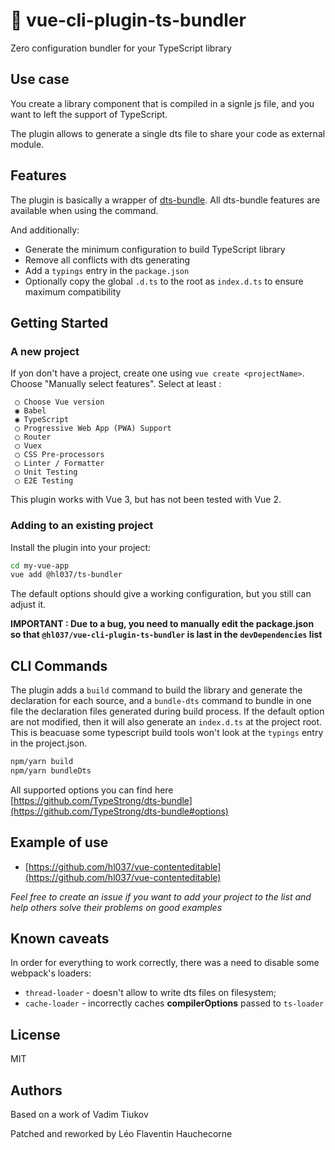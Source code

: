 # :rocket: vue-cli-plugin-ts-bundler

Zero configuration bundler for your TypeScript library 

## Use case

You create a library component that is compiled in a signle js file, and you want to left the support of TypeScript. 

The plugin allows to generate a single dts file to share your code as external module.

## Features

The plugin is basically a wrapper of [dts-bundle](https://github.com/TypeStrong/dts-bundle). All dts-bundle features are available when using the command. 

And additionally:

- Generate the minimum configuration to build TypeScript library
- Remove all conflicts with dts generating
- Add a `typings` entry in the `package.json`
- Optionally copy the global `.d.ts` to the root as `index.d.ts` to ensure maximum compatibility

## Getting Started

### A new project

If yon don't have a project, create one using `vue create <projectName>`. Choose "Manually select features". Select at least :

```
 ◯ Choose Vue version
 ◉ Babel
 ◉ TypeScript
 ◯ Progressive Web App (PWA) Support
 ◯ Router
 ◯ Vuex
 ◯ CSS Pre-processors
 ◯ Linter / Formatter
 ◯ Unit Testing
 ◯ E2E Testing
```

This plugin works with Vue 3, but has not been tested with Vue 2.

### Adding to an existing project

Install the plugin into your project:

```sh
cd my-vue-app
vue add @hl037/ts-bundler
```

The default options should give a working configuration, but you still can adjust it.

**IMPORTANT : Due to a bug, you need to manually edit the package.json so that `@hl037/vue-cli-plugin-ts-bundler` is last in the `devDependencies` list** 



## CLI Commands

The plugin adds a `build` command to build the library and generate the declaration for each source, and a `bundle-dts` command to bundle in one file the declaration files generated during build process. If the default option are not modified, then it will also generate an `index.d.ts` at the project root. This is beacuase some typescript build tools won't look at the `typings` entry in the project.json.


```sh
npm/yarn build
npm/yarn bundleDts
```

All supported options you can find here [https://github.com/TypeStrong/dts-bundle](https://github.com/TypeStrong/dts-bundle#options)


## Example of use

- [https://github.com/hl037/vue-contenteditable](https://github.com/hl037/vue-contenteditable)

_Feel free to create an issue if you want to add your project to the list and help others solve their problems on good examples_


## Known caveats

In order for everything to work correctly, there was a need to disable some webpack's loaders:

- `thread-loader` - doesn't allow to write dts files on filesystem;
- `cache-loader` - incorrectly caches __compilerOptions__ passed to `ts-loader`

## License 

MIT

## Authors

Based on a work of Vadim Tiukov 

Patched and reworked by Léo Flaventin Hauchecorne 

